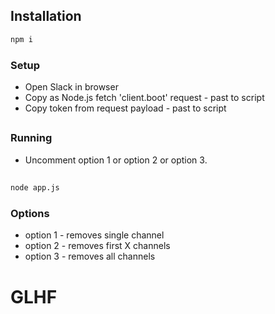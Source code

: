 ## Installation

```bash
npm i 
```

### Setup
* Open Slack in browser
* Copy as Node.js fetch 'client.boot' request - past to script
* Copy token from request payload - past to script
##

### Running
* Uncomment option 1 or option 2 or option 3.
##

```bash
node app.js
```

### Options
* option 1 - removes single channel
* option 2 - removes first X channels
* option 3 - removes all channels
## 

# GLHF
